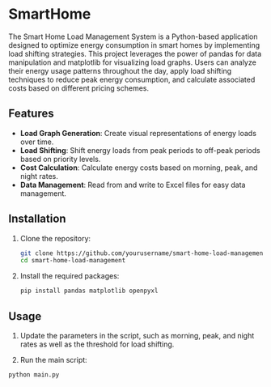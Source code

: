 # SmartHome

The Smart Home Load Management System is a Python-based application designed to optimize energy consumption in smart homes by implementing load shifting strategies. This project leverages the power of pandas for data manipulation and matplotlib for visualizing load graphs. Users can analyze their energy usage patterns throughout the day, apply load shifting techniques to reduce peak energy consumption, and calculate associated costs based on different pricing schemes.

## Features

- **Load Graph Generation**: Create visual representations of energy loads over time.
- **Load Shifting**: Shift energy loads from peak periods to off-peak periods based on priority levels.
- **Cost Calculation**: Calculate energy costs based on morning, peak, and night rates.
- **Data Management**: Read from and write to Excel files for easy data management.

## Installation

1. Clone the repository:
   ```bash
   git clone https://github.com/yourusername/smart-home-load-management.git
   cd smart-home-load-management
2. Install the required packages:
   ```bash
   pip install pandas matplotlib openpyxl
## Usage

1. Update the parameters in the script, such as morning, peak, and night rates as well as the threshold for load shifting.
   
2. Run the main script:
  ```bash
  python main.py
